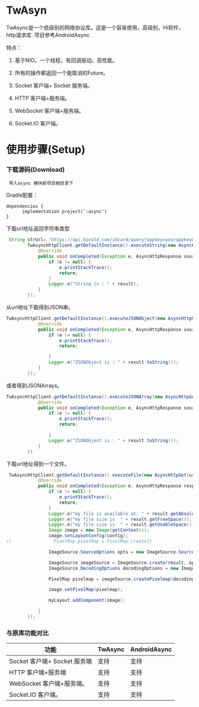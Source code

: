 # TwAsyn

  TwAsync是一个低级别的网络协议库。这是一个容易使用，高级别，Hi软件，http请求库.
  项目参考AndroidAsync

特点：
1. 基于NIO。一个线程，有回调驱动。高性能。

2. 所有的操作都返回一个能取消的Future。

3. Socket 客户端+ Socket 服务端。

4. HTTP 客户端+服务端。

5. WebSocket 客户端+服务端。

6. Socket.IO 客户端。

   

# 使用步骤(Setup)

### 下载源码(Download)

```
 导入async 模块新项目根目录下
```

Gradle配置：

```
dependencies {
      implementation project(':async')
}
```



下载url地址返回字符串类型

```java
 String strUrl= "https://api.binstd.com/idcard/query?appkey=yourappkey&idcard=41272519800102067x";
        TwAsyncHttpClient.getDefaultInstance().executeString(new AsyncHttpGet(strUrl), new TwAsyncHttpClient.StringCallback() {
            @Override
            public void onCompleted(Exception e, AsyncHttpResponse source, String result) {
                if (e != null) {
                    e.printStackTrace();
                    return;
                }
                Logger.e("String is : " + result);
            }
        });
```



从url地址下载得到JSON串。

```java
TwAsyncHttpClient.getDefaultInstance().executeJSONObject(new AsyncHttpGet(strUrl), new TwAsyncHttpClient.JSONObjectCallback() {
            @Override
            public void onCompleted(Exception e, AsyncHttpResponse source, ZSONObject result) {
                if (e != null) {
                    e.printStackTrace();
                    return;

                }
                Logger.e("ZSONObject is : " + result.toString());
            }
        });
```


或者得到JSONArrays。

```java
TwAsyncHttpClient.getDefaultInstance().executeJSONArray(new AsyncHttpGet(strUrl), new TwAsyncHttpClient.JSONArrayCallback() {
            @Override
            public void onCompleted(Exception e, AsyncHttpResponse source, ZSONArray result) {
                if (e != null) {
                    e.printStackTrace();
                    return;

                }
                Logger.e("ZSONObject is : " + result.toString());
            }
        })
```



下载url地址得到一个文件。

```java
 TwAsyncHttpClient.getDefaultInstance().executeFile(new AsyncHttpGet(url), filename, new TwAsyncHttpClient.FileCallback() {
            @Override
            public void onCompleted(Exception e, AsyncHttpResponse response, File result) {
                if (e != null) {
                    e.printStackTrace();
                    return;
                }
                Logger.e("my file is available at: " + result.getAbsolutePath());
                Logger.e("my file size is  " + result.getFreeSpace());
                Logger.e("my file size is  " + result.getUsableSpace());
                Image image = new Image(getContext());
                image.setLayoutConfig(config);
//                PixelMap pixelMap = PixelMap.create()

                ImageSource.SourceOptions opts = new ImageSource.SourceOptions();

                ImageSource imageSource = ImageSource.create(result, opts);
                ImageSource.DecodingOptions decodingOptions = new ImageSource.DecodingOptions();

                PixelMap pixelmap = imageSource.createPixelmap(decodingOptions);

                image.setPixelMap(pixelmap);

                myLayout.addComponent(image);

            }
        });
```



### 与原库功能对比 

| 功能                         | TwAsync | AndroidAsync |
| ---------------------------- | ------------ | ---------- |
| Socket 客户端+ Socket 服务端 | 支持         | 支持       |
| HTTP 客户端+服务端           | 支持         | 支持       |
| WebSocket 客户端+服务端。    | 支持         | 支持       |
| Socket.IO 客户端。           | 支持         | 支持       |
